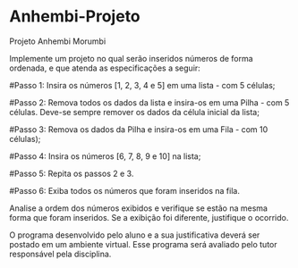 # Anhembi-Projeto
Projeto Anhembi Morumbi

Implemente um projeto no qual serão inseridos números de forma ordenada, e que atenda as especificações a seguir: 
 
  #Passo 1: Insira os números [1, 2, 3, 4 e 5] em uma lista - com 5 células; 
  
  #Passo 2: Remova todos os dados da lista e insira-os em uma Pilha - com 5 células. Deve-se sempre remover os dados da célula inicial da lista; 
  
  #Passo 3: Remova os dados da Pilha e insira-os em uma Fila - com 10 células); 
  
  #Passo 4: Insira os números [6, 7, 8, 9 e 10] na lista; 
  
  #Passo 5: Repita os passos 2 e 3. 
  
  #Passo 6: Exiba todos os números que foram inseridos na fila. 
 
  Analise a ordem dos números exibidos e verifique se estão na mesma forma que foram inseridos. Se a exibição foi diferente, justifique o ocorrido. 
 
  O programa desenvolvido pelo aluno e a sua justificativa deverá ser postado em um ambiente virtual. Esse programa será avaliado pelo tutor responsável pela disciplina. 
